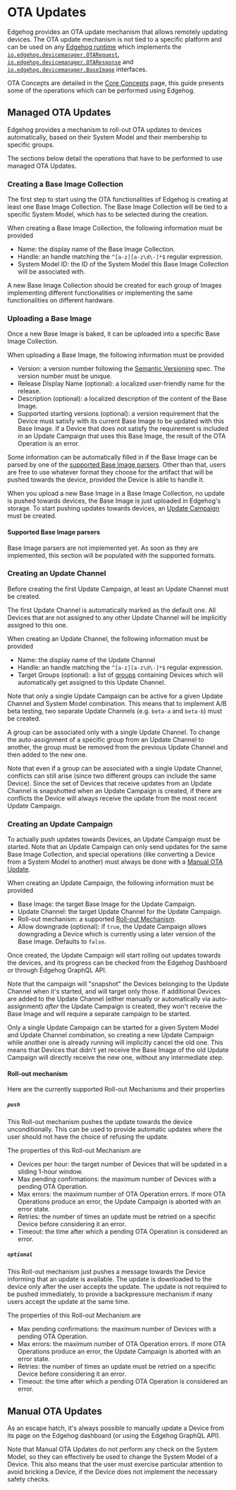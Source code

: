 <!---
  Copyright 2022 SECO Mind Srl

  SPDX-License-Identifier: Apache-2.0
-->

# OTA Updates

Edgehog provides an OTA update mechanism that allows remotely updating devices. The OTA update
mechanism is not tied to a specific platform and can be used on any [Edgehog
runtime](device_sdks_runtime.html) which implements the
[`io.edgehog.devicemanager.OTARequest`](astarte_interfaces.html#io-edgehog-devicemanager-otarequest-v0-1),
[`io.edgehog.devicemanager.OTAResponse`](astarte_interfaces.html#io-edgehog-devicemanager-otaresponse-v0-1)
and
[`io.edgehog.devicemanager.BaseImage`](astarte_interfaces.html#io-edgehog-devicemanager-baseimage-v0-1)
interfaces.

OTA Concepts are detailed in the [Core Concepts](core_concepts.html#ota-concepts) page, this guide
presents some of the operations which can be performed using Edgehog.

## Managed OTA Updates

Edgehog provides a mechanism to roll-out OTA updates to devices automatically, based on their System
Model and their membership to specific groups.

The sections below detail the operations that have to be performed to use managed OTA Updates.

### Creating a Base Image Collection

The first step to start using the OTA functionalities of Edgehog is creating at least one Base Image
Collection. The Base Image Collection will be tied to a specific System Model, which has to be
selected during the creation.

When creating a Base Image Collection, the following information must be provided

- Name: the display name of the Base Image Collection.
- Handle: an handle matching the `^[a-z][a-z\d\-]*$` regular expression.
- System Model ID: the ID of the System Model this Base Image Collection will be associated with.

A new Base Image Collection should be created for each group of Images implementing different
functionalities or implementing the same functionalities on different hardware.

### Uploading a Base Image

Once a new Base Image is baked, it can be uploaded into a specific Base Image Collection.

When uploading a Base Image, the following information must be provided

- Version: a version number following the [Semantic Versioning](https://semver.org) spec. The
  version number must be unique.
- Release Display Name (optional): a localized user-friendly name for the release.
- Description (optional): a localized description of the content of the Base Image.
- Supported starting versions (optional): a version requirement that the Device must satisfy with
  its current Base Image to be updated with this Base Image. If a Device that does not satisfy the
  requirement is included in an Update Campaign that uses this Base Image, the result of the OTA
  Operation is an error.

Some information can be automatically filled in if the Base Image can be parsed by one of the
[supported Base Image parsers](#supported-base-image-parsers). Other than that, users are free to
use whatever format they choose for the artifact that will be pushed towards the device, provided
the Device is able to handle it.

When you upload a new Base Image in a Base Image Collection, no update is pushed towards devices,
the Base Image is just uploaded in Edgehog's storage. To start pushing updates towards devices, an
[Update Campaign](#creating-an-update-campaign) must be created.

#### Supported Base Image parsers

Base Image parsers are not implemented yet. As soon as they are implemented, this section will be
populated with the supported formats.

### Creating an Update Channel

Before creating the first Update Campaign, at least an Update Channel must be created.

The first Update Channel is automatically marked as the default one. All Devices that are not
assigned to any other Update Channel will be implicitly assigned to this one.

When creating an Update Channel, the following information must be provided

- Name: the display name of the Update Channel
- Handle: an handle matching the `^[a-z][a-z\d\-]*$` regular expression.
- Target Groups (optional): a list of [groups](groups.html) containing Devices which will
  automatically get assigned to this Update Channel.

Note that only a single Update Campaign can be active for a given Update Channel and System Model
combination. This means that to implement A/B beta testing, two separate Update Channels (e.g.
`beta-a` and `beta-b`) must be created.

A group can be associated only with a single Update Channel. To change the auto-assignment of a
specific group from an Update Channel to another, the group must be removed from the previous Update
Channel and then added to the new one.

Note that even if a group can be associated with a single Update Channel, conflicts can still arise
(since two different groups can include the same Device). Since the set of Devices that receive
updates from an Update Channel is snapshotted when an Update Campaign is created, if there are
conflicts the Device will always receive the update from the most recent Update Campaign.

### Creating an Update Campaign

To actually push updates towards Devices, an Update Campaign must be started. Note that an Update
Campaign can only send updates for the same Base Image Collection, and special operations (like
converting a Device from a System Model to another) must always be done with a [Manual OTA
Update](#manual-ota-updates).

When creating an Update Campaign, the following information must be provided

- Base Image: the target Base Image for the Update Campaign.
- Update Channel: the target Update Channel for the Update Campaign.
- Roll-out mechanism: a supported [Roll-out Mechanism](#roll-out-mechanism).
- Allow downgrade (optional): if `true`, the Update Campaign allows downgrading a Device which is
  currently using a later version of the Base Image. Defaults to `false`.
 
Once created, the Update Campaign will start rolling out updates towards the devices, and its
progress can be checked from the Edgehog Dashboard or through Edgehog GraphQL API.

Note that the campaign will "snapshot" the Devices belonging to the Update Channel when it's
started, and will target only those. If additional Devices are added to the Update Channel (either
manually or automatically via auto-assignment) _after_ the Update Campaign is created, they won't
receive the Base Image and will require a separate campaign to be started.
  
Only a single Update Campaign can be started for a given System Model and Update Channel
combination, so creating a new Update Campaign while another one is already running will implicitly
cancel the old one. This means that Devices that didn't yet receive the Base Image of the old Update
Campaign will directly receive the new one, without any intermediate step.

#### Roll-out mechanism

Here are the currently supported Roll-out Mechanisms and their properties

##### `push`

This Roll-out mechanism pushes the update towards the device unconditionally. This can be used to
provide automatic updates where the user should not have the choice of refusing the update.

The properties of this Roll-out Mechanism are

- Devices per hour: the target number of Devices that will be updated in a sliding 1-hour window.
- Max pending confirmations: the maximum number of Devices with a pending OTA Operation.
- Max errors: the maximum number of OTA Operation errors. If more OTA Operations produce an error,
  the Update Campaign is aborted with an error state.
- Retries: the number of times an update must be retried on a specific Device before considering it
  an error.
- Timeout: the time after which a pending OTA Operation is considered an error.
   
##### `optional`

This Roll-out mechanism just pushes a message towards the Device informing that an update is
available. The update is downloaded to the device only after the user accepts the update. The update
is not required to be pushed immediately, to provide a backpressure mechanism if many users accept
the update at the same time.

The properties of this Roll-out Mechanism are

- Max pending confirmations: the maximum number of Devices with a pending OTA Operation.
- Max errors: the maximum number of OTA Operation errors. If more OTA Operations produce an error,
  the Update Campaign is aborted with an error state.
- Retries: the number of times an update must be retried on a specific Device before considering it
  an error.
- Timeout: the time after which a pending OTA Operation is considered an error.

## Manual OTA Updates

As an escape hatch, it's always possible to manually update a Device from its page on the Edgehog
dashboard (or using the Edgehog GraphQL API).

Note that Manual OTA Updates do not perform any check on the System Model, so they can effectively
be used to change the System Model of a Device. This also means that the user must exercise
particular attention to avoid bricking a Device, if the Device does not implement the necessary
safety checks.
